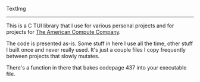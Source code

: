 TextImg

---

This is a C TUI library that I use for various personal projects and for projects for [The American Compute Company](uscompco.com).

The code is presented as-is. Some stuff in here I use all the time, other stuff I built once and never really used. It's just a couple files I copy frequently between projects that slowly mutates.

There's a function in there that bakes codepage 437 into your executable file.
